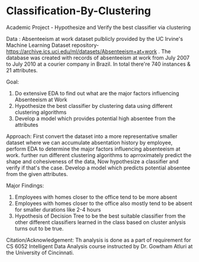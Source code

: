 # Classification-By-Clustering
Academic Project - Hypothesize and Verify the best classifier via clustering

Data : Absenteeism at work dataset pulblicly provided by the UC Irvine's Machine Learning Dataset repository- https://archive.ics.uci.edu/ml/datasets/Absenteeism+at+work . The database was created with records of absenteeism at work from July 2007 to July 2010 at a courier company in Brazil. In total there're 740 instances & 21 attributes.

Goal: 
  1. Do extensive EDA to find out what are the major factors influencing Absenteeism at Work
  2. Hypothesize the best classifier by clustering data using different clustering algorithms
  3. Develop a model which provides potential high absentee from the attributes
  
Approach: First convert the dataset into a more representative smaller dataset where we can accumulate absentation history by employee, perform EDA to determine the major factors influencing absenteeism at work. further run different clustering algorithms to aprroximately predict the shape and cohesiveness of the data, Now hypothesize a classifier and verify if that's the case. Develop a model which predicts potential absentee from the given attributes.

Major Findings: 
  1. Employees with homes closer to the office tend to be more absent
  2. Employees with homes closer to the office also mostly tend to be absent for smaller durations like 2-4 hours
  3. Hypothesis of Decision Tree to be the best suitable classifier from the other different classifiers learned in the class based on cluster anlysis turns out to be true.
  
  Citation/Acknowledgement: Th analysis is done as a part of requirement for CS 6052 Intelligent Data Analysis course instructed by Dr. Gowtham Atluri at the University of Cincinnati.
